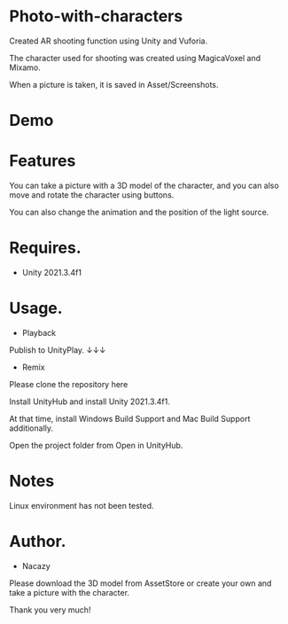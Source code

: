 # Photo-with-characters
Created AR shooting function using Unity and Vuforia.

The character used for shooting was created using MagicaVoxel and Mixamo.

When a picture is taken, it is saved in Asset/Screenshots.

# Demo


# Features

You can take a picture with a 3D model of the character, and you can also move and rotate the character using buttons.

You can also change the animation and the position of the light source.

# Requires.

* Unity 2021.3.4f1

# Usage.

* Playback 

Publish to UnityPlay. ↓↓↓

* Remix

Please clone the repository here

Install UnityHub and install Unity 2021.3.4f1.

At that time, install Windows Build Support and Mac Build Support additionally.

Open the project folder from Open in UnityHub.

# Notes

Linux environment has not been tested.

# Author.

* Nacazy

Please download the 3D model from AssetStore or create your own and take a picture with the character.

Thank you very much!